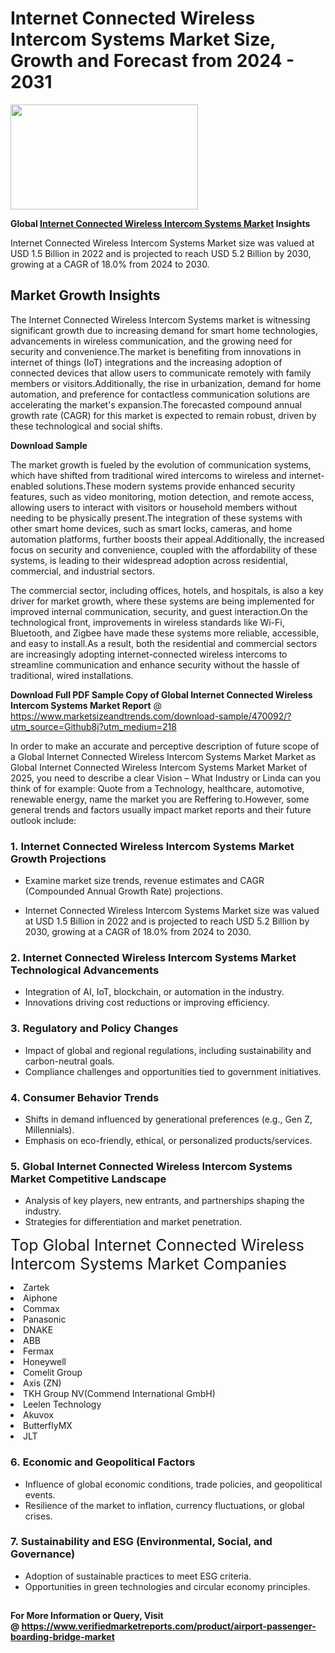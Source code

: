 <H1>Internet Connected Wireless Intercom Systems Market Size, Growth and Forecast from 2024 - 2031</H1><img class="aligncenter size-medium wp-image-584254" src="https://thirdeyenews.in/wp-content/uploads/2024/09/Global-Market-Research-300x168.jpeg" alt="" width="300" height="168" /><p><strong>Global&nbsp;<a href="https://www.marketsizeandtrends.com/download-sample/470092/?utm_source=Github8j?utm_medium=218">Internet Connected Wireless Intercom Systems Market</a> Insights</strong></p><p>Internet Connected Wireless Intercom Systems Market size was valued at USD 1.5 Billion in 2022 and is projected to reach USD 5.2 Billion by 2030, growing at a CAGR of 18.0% from 2024 to 2030.</p><p><h2>Market Growth Insights</h2> <p>The Internet Connected Wireless Intercom Systems market is witnessing significant growth due to increasing demand for smart home technologies, advancements in wireless communication, and the growing need for security and convenience.The market is benefiting from innovations in internet of things (IoT) integrations and the increasing adoption of connected devices that allow users to communicate remotely with family members or visitors.Additionally, the rise in urbanization, demand for home automation, and preference for contactless communication solutions are accelerating the market's expansion.The forecasted compound annual growth rate (CAGR) for this market is expected to remain robust, driven by these technological and social shifts.</p> <p><strong>Download Sample</strong></p> <p>The market growth is fueled by the evolution of communication systems, which have shifted from traditional wired intercoms to wireless and internet-enabled solutions.These modern systems provide enhanced security features, such as video monitoring, motion detection, and remote access, allowing users to interact with visitors or household members without needing to be physically present.The integration of these systems with other smart home devices, such as smart locks, cameras, and home automation platforms, further boosts their appeal.Additionally, the increased focus on security and convenience, coupled with the affordability of these systems, is leading to their widespread adoption across residential, commercial, and industrial sectors.</p> <p>The commercial sector, including offices, hotels, and hospitals, is also a key driver for market growth, where these systems are being implemented for improved internal communication, security, and guest interaction.On the technological front, improvements in wireless standards like Wi-Fi, Bluetooth, and Zigbee have made these systems more reliable, accessible, and easy to install.As a result, both the residential and commercial sectors are increasingly adopting internet-connected wireless intercoms to streamline communication and enhance security without the hassle of traditional, wired installations.</p> <p><span class=""><strong>Download Full PDF Sample Copy of Global Internet Connected Wireless Intercom Systems Market Report</strong> @ <a href="https://www.marketsizeandtrends.com/download-sample/470092/?utm_source=Github8j?utm_medium=218" target="_blank">https://www.marketsizeandtrends.com/download-sample/470092/?utm_source=Github8j?utm_medium=218</a></span></p><p>In order to make an accurate and perceptive description of future scope of a Global&nbsp;Internet Connected Wireless Intercom Systems Market Market as Global&nbsp;Internet Connected Wireless Intercom Systems Market Market of 2025, you need to describe a clear Vision &ndash; What Industry or Linda can you think of for example: Quote from a Technology, healthcare, automotive, renewable energy, name the market you are Reffering to.However, some general trends and factors usually impact market reports and their future outlook include:</p><h3>1.&nbsp;<strong>Internet Connected Wireless Intercom Systems Market Growth Projections</strong></h3><ul><li>Examine market size trends, revenue estimates and CAGR (Compounded Annual Growth Rate) projections.</li><li><p>Internet Connected Wireless Intercom Systems Market size was valued at USD 1.5 Billion in 2022 and is projected to reach USD 5.2 Billion by 2030, growing at a CAGR of 18.0% from 2024 to 2030.</p></li></ul><h3>2.&nbsp;<strong>Internet Connected Wireless Intercom Systems Market Technological Advancements</strong></h3><ul><li>Integration of AI, IoT, blockchain, or automation in the industry.</li><li>Innovations driving cost reductions or improving efficiency.</li></ul><h3>3.&nbsp;<strong>Regulatory and Policy Changes</strong></h3><ul><li>Impact of global and regional regulations, including sustainability and carbon-neutral goals.</li><li>Compliance challenges and opportunities tied to government initiatives.</li></ul><h3>4.&nbsp;<strong>Consumer Behavior Trends</strong></h3><ul><li>Shifts in demand influenced by generational preferences (e.g., Gen Z, Millennials).</li><li>Emphasis on eco-friendly, ethical, or personalized products/services.</li></ul><h3>5.&nbsp;<strong>Global Internet Connected Wireless Intercom Systems Market Competitive Landscape</strong></h3><ul><li>Analysis of key players, new entrants, and partnerships shaping the industry.</li><li>Strategies for differentiation and market penetration.</li></ul><p data-pm-slice="1 1 []"><span style="color: inherit; font-family: inherit; font-size: 25px;">Top Global Internet Connected Wireless Intercom Systems Market Companies</span></p><div class="" data-test-id=""><p><li>Zartek</li><li> Aiphone</li><li> Commax</li><li> Panasonic</li><li> DNAKE</li><li> ABB</li><li> Fermax</li><li> Honeywell</li><li> Comelit Group</li><li> Axis (ZN)</li><li> TKH Group NV(Commend International GmbH)</li><li> Leelen Technology</li><li> Akuvox</li><li> ButterflyMX</li><li> JLT</li></p></div><h3>6.&nbsp;<strong>Economic and Geopolitical Factors</strong></h3><ul><li>Influence of global economic conditions, trade policies, and geopolitical events.</li><li>Resilience of the market to inflation, currency fluctuations, or global crises.</li></ul><h3>7.&nbsp;<strong>Sustainability and ESG (Environmental, Social, and Governance)</strong></h3><ul><li>Adoption of sustainable practices to meet ESG criteria.</li><li>Opportunities in green technologies and circular economy principles.</li></ul><h2><strong style="font-size: 14px;">For More Information or Query, Visit @&nbsp;</strong><a style="background-color: #ffffff; font-size: 14px;" href="https://www.marketsizeandtrends.com/report/internet-connected-wireless-intercom-systems-market/" target="_blank">https://www.verifiedmarketreports.com/product/airport-passenger-boarding-bridge-market</a></h2>